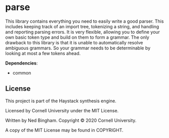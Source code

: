 # parse

This library contains everything you need to easily write a good parser. This includes
keeping track of an import tree, tokenizing a string, and handling and reporting parsing errors.
It is very flexible, allowing you to define your own basic token type and build on them to form
a grammar. The only drawback to this library is that it is unable to automatically resolve ambiguous
grammars. So your grammar needs to be determinable by looking at most a few tokens ahead.

**Dependencies**:

 - common

## License

This project is part of the Haystack synthesis engine.

Licensed by Cornell University under the MIT License.

Written by Ned Bingham.
Copyright © 2020 Cornell University.

A copy of the MIT License may be found in COPYRIGHT.

